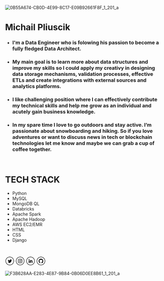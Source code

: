 ![0B55A674-CB0D-4E99-8C17-E09B92661F8F_1_201_a](https://user-images.githubusercontent.com/65600266/205511804-3ce90285-6113-40fb-bc82-d6da3909c464.jpeg)


# Michail Pliuscik

- ### I'm a Data Engineer who is folowing his passion to become a fully fledged Data Architect.
- ### My main goal is to learn more about data structures and improve my skills so I could apply my creativy in designing data storage mechanisms, validation processes, effective ETLs and create integrations with external sources and analytics platforms.
- ### I like challenging position where I can effectively contribute my technical skills and help me grow as an individual and acutely gain business knowledge.
  
- ### In my spare time I love to go outdoors and stay active. I’m passionate about snowboarding and hiking. So if you love adventures or want to discuss news in tech or blockchain technologies let me know and maybe we can grab a cup of coffee together.

<br/> 

# TECH STACK
  
 - Python
 - MySQL
 - MongoDB QL
 - Databricks
 - Apache Spark
 - Apache Hadoop
 - AWS EC2/EMR
 - HTML
 - CSS
 - Django
  
<br/> 

<a href="https://twitter.com/pliuscik" target="_blank"><img src="contain/tw.png" alt="Twitter" width="30"></a>
<a href="https://www.instagram.com/michail.pliuscik" target="_blank"><img src="contain/ig.png" alt="Instagram" width="30"></a>
<a href="https://www.linkedin.com/in/michail-pliu%C5%A1%C4%8Dik-0206071aa/" target="_blank"><img src="contain/in.png" alt="LinkedIn" width="30"></a>
<a href="https://github.com/Kosmoliot" target="_blank"><img src="contain/git.png" alt="GitHub" width="30"></a>


![F3B628AA-E283-4E87-9B84-0B06D0EE8B61_1_201_a](https://user-images.githubusercontent.com/65600266/205511774-d6594b32-2973-4c9a-bac0-14902c658593.jpeg)
